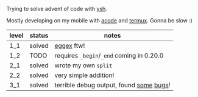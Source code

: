 Trying to solve advent of code with [ysh](https://www.oilshell.org/release/0.19.0/).

Mostly developing on my mobile with [acode](https://acode.app/) and [termux](https://termux.dev/en/). Gonna be slow :)

|level|status|notes|
|-|-|-|
|1_1|solved|[eggex](https://www.oilshell.org/release/0.19.0/doc/eggex.html) ftw!
|1_2|TODO|requires `_begin`/`_end` coming in 0.20.0|
|2_1|solved|wrote my own `split`
|2_2|solved|very simple addition!
|3_1|solved|terrible debug output, found [some](https://github.com/oilshell/oil/issues/1775) [bugs](https://github.com/oilshell/oil/issues/1776)!